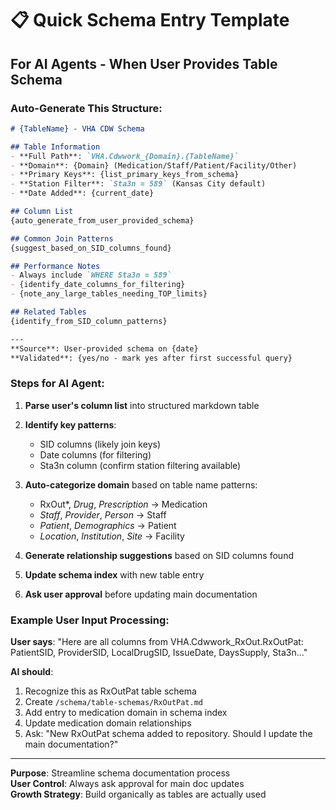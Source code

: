 # 📋 Quick Schema Entry Template

## For AI Agents - When User Provides Table Schema

### **Auto-Generate This Structure:**

```markdown
# {TableName} - VHA CDW Schema

## Table Information
- **Full Path**: `VHA.Cdwwork_{Domain}.{TableName}`
- **Domain**: {Domain} (Medication/Staff/Patient/Facility/Other)
- **Primary Keys**: {list_primary_keys_from_schema}
- **Station Filter**: `Sta3n = 589` (Kansas City default)
- **Date Added**: {current_date}

## Column List
{auto_generate_from_user_provided_schema}

## Common Join Patterns
{suggest_based_on_SID_columns_found}

## Performance Notes
- Always include `WHERE Sta3n = 589`
- {identify_date_columns_for_filtering}
- {note_any_large_tables_needing_TOP_limits}

## Related Tables
{identify_from_SID_column_patterns}

---
**Source**: User-provided schema on {date}
**Validated**: {yes/no - mark yes after first successful query}
```

### **Steps for AI Agent:**

1. **Parse user's column list** into structured markdown table
2. **Identify key patterns**:
   - SID columns (likely join keys)
   - Date columns (for filtering)
   - Sta3n column (confirm station filtering available)
   
3. **Auto-categorize domain** based on table name patterns:
   - RxOut*, *Drug*, *Prescription* → Medication
   - *Staff*, *Provider*, *Person* → Staff  
   - *Patient*, *Demographics* → Patient
   - *Location*, *Institution*, *Site* → Facility

4. **Generate relationship suggestions** based on SID columns found

5. **Update schema index** with new table entry

6. **Ask user approval** before updating main documentation

### **Example User Input Processing:**

**User says**: "Here are all columns from VHA.Cdwwork_RxOut.RxOutPat: PatientSID, ProviderSID, LocalDrugSID, IssueDate, DaysSupply, Sta3n..."

**AI should**:
1. Recognize this as RxOutPat table schema
2. Create `/schema/table-schemas/RxOutPat.md` 
3. Add entry to medication domain in schema index
4. Update medication domain relationships
5. Ask: "New RxOutPat schema added to repository. Should I update the main documentation?"

---
**Purpose**: Streamline schema documentation process  
**User Control**: Always ask approval for main doc updates  
**Growth Strategy**: Build organically as tables are actually used
